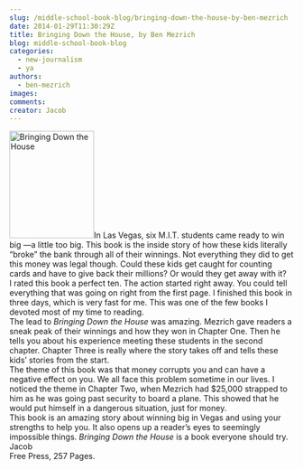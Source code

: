 ```yaml
---
slug: /middle-school-book-blog/bringing-down-the-house-by-ben-mezrich
date: 2014-01-29T11:30:29Z
title: Bringing Down the House, by Ben Mezrich
blog: middle-school-book-blog
categories:
  - new-journalism
  - ya
authors:
  - ben-mezrich
images:
comments:
creator: Jacob
---
```


<img src="https//www.benmezrich.com/wp-content/uploads/2011/07/bcov_bringingdown.jpg" alt="Bringing Down the House" width="150" height="190" class="alignleft size-thumbnail wp-image-803"/>In Las Vegas, six M.I.T. students came ready to win big —a little too big. This book is the inside story of how these kids literally “broke” the bank through all of their winnings. Not everything they did to get this money was legal though. Could these kids get caught for counting cards and have to give back their millions? Or would they get away with it?<br />I rated this book a perfect ten. The action started right away. You could tell everything that was going on right from the first page. I finished this book in three days, which is very fast for me. This was one of the few books I devoted most of my time to reading.<br />The lead to <i>Bringing Down the House </i>was amazing. Mezrich gave readers a sneak peak of their winnings and how they won in Chapter One. Then he tells you about his experience meeting these students in the second chapter. Chapter Three is really where the story takes off and tells these kids’ stories from the start.<br />The theme of this book was that money corrupts you and can have a negative effect on you. We all face this problem sometime in our lives. I noticed the theme in Chapter Two, when Mezrich had $25,000 strapped to him as he was going past security to board a plane. This showed that he would put himself in a dangerous situation, just for money.<br />This book is an amazing story about winning big in Vegas and using your strengths to help you. It also opens up a reader’s eyes to seemingly impossible things. <i>Bringing Down the House</i> is a book everyone should try.<br />Jacob<br />Free Press, 257 Pages.
